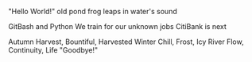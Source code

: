 "Hello World!"
old pond
frog leaps in
water's sound




GitBash and Python
We train for our unknown jobs
CitiBank is next


Autumn Harvest, Bountiful, Harvested
Winter Chill, Frost, Icy
River Flow, Continuity, Life
"Goodbye!"
